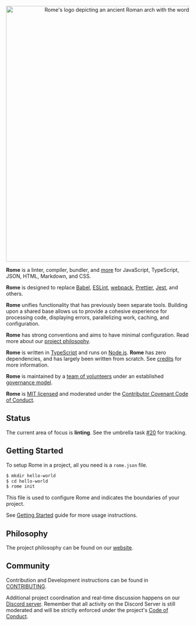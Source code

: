 <p align="center">
	<img alt="Rome's logo depicting an ancient Roman arch with the word Rome to its side" src="https://github.com/romefrontend/rome/raw/main/assets/PNG/logo_transparent.png" width="700">
</p>

<!-- This intro is synced with the website via the `./rome run scripts/generate-files/website-intro` script. Make sure you run it after modifying anything between these comments. -->
<!-- INTRO START -->
**Rome** is a linter, compiler, bundler, and [more](https://romefrontend.dev/#development-status) for JavaScript, TypeScript, JSON, HTML, Markdown, and CSS.

**Rome** is designed to replace [Babel](https://babeljs.io/), [ESLint](https://eslint.org/), [webpack](https://webpack.js.org/), [Prettier](https://prettier.io/), [Jest](https://jestjs.io/), and others.

**Rome** unifies functionality that has previously been separate tools. Building upon a shared base allows us to provide a cohesive experience for processing code, displaying errors, parallelizing work, caching, and configuration.

**Rome** has strong conventions and aims to have minimal configuration. Read more about our [project philosophy](https://romefrontend.dev/#philosophy).

**Rome** is written in [TypeScript](https://www.typescriptlang.org/) and runs on [Node.js](https://nodejs.org/en/). **Rome** has zero dependencies, and has largely been written from scratch. See [credits](https://romefrontend.dev/credits) for more information.

**Rome** is maintained by a [team of volunteers](https://romefrontend.dev/credits#team) under an established [governance model](https://github.com/romefrontend/rome/blob/main/GOVERNANCE.md).

**Rome** is [MIT licensed](https://github.com/romefrontend/rome/tree/main/LICENSE) and moderated under the [Contributor Covenant Code of Conduct](https://github.com/romefrontend/rome/tree/main/CODE_OF_CONDUCT.md).
<!-- INTRO END -->

## Status

The current area of focus is **linting**. See the umbrella task [#20](https://github.com/romefrontend/rome/issues/20) for tracking.

## Getting Started

To setup Rome in a project, all you need is a `rome.json` file.

```bash
$ mkdir hello-world
$ cd hello-world
$ rome init
```

This file is used to configure Rome and indicates the boundaries of your project.

See [Getting Started](https://romefrontend.dev/#getting-started) guide for more usage instructions.

## Philosophy

The project philosophy can be found on our [website](https://romefrontend.dev/#philosophy).

## Community

Contribution and Development instructions can be found in [CONTRIBUTING](./CONTRIBUTING.md).

Additional project coordination and real-time discussion happens on our [Discord server](https://discord.gg/9WxHa5d). Remember that all activity on the Discord Server is still moderated and will be strictly enforced under the project's [Code of Conduct](./CODE_OF_CONDUCT.md).
